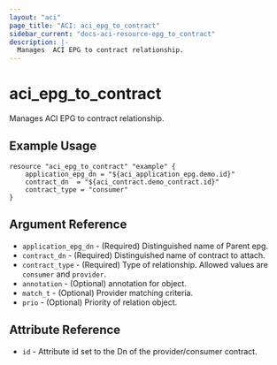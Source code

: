 ```yaml
---
layout: "aci"
page_title: "ACI: aci_epg_to_contract"
sidebar_current: "docs-aci-resource-epg_to_contract"
description: |-
  Manages  ACI EPG to contract relationship.
---
```


# aci_epg_to_contract #
Manages ACI EPG to contract relationship.

## Example Usage ##

```hcl
resource "aci_epg_to_contract" "example" {
    application_epg_dn = "${aci_application_epg.demo.id}"
    contract_dn  = "${aci_contract.demo_contract.id}"
    contract_type = "consumer"
}
```
## Argument Reference ##
* `application_epg_dn` - (Required) Distinguished name of Parent epg.
* `contract_dn` - (Required) Distinguished name of contract to attach.
* `contract_type` - (Required) Type of relationship. Allowed values are `consumer` and `provider`.
* `annotation` - (Optional) annotation for object.
* `match_t` - (Optional) Provider matching criteria.
* `prio` - (Optional) Priority of relation object.



## Attribute Reference

* `id` - Attribute id set to the Dn of the provider/consumer contract.

